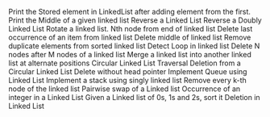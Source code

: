 Print the Stored element in LinkedList after adding element from the first.
Print the Middle of a given linked list
Reverse a Linked List
Reverse a Doubly Linked List
Rotate a linked list.
Nth node from end of linked list
Delete last occurrence of an item from linked list
Delete middle of linked list
Remove duplicate elements from sorted linked list
Detect Loop in linked list
Delete N nodes after M nodes of a linked list
Merge a linked list into another linked list at alternate positions
Circular Linked List Traversal
Deletion from a Circular Linked List
Delete without head pointer
Implement Queue using Linked List
Implement a stack using singly linked list
Remove every k-th node of the linked list
Pairwise swap of a Linked list
Occurrence of an integer in a Linked List
Given a Linked list of 0s, 1s and 2s, sort it
Deletion in Linked List
